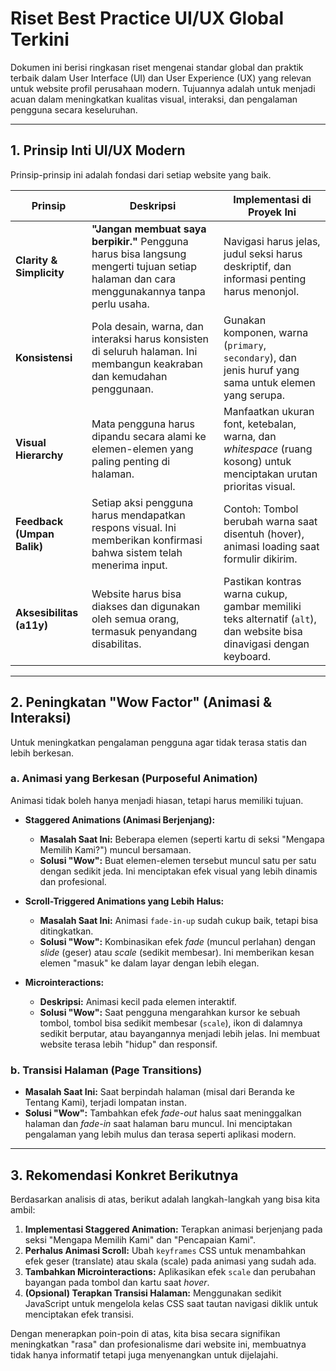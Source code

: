 # Riset Best Practice UI/UX Global Terkini

Dokumen ini berisi ringkasan riset mengenai standar global dan praktik terbaik dalam User Interface (UI) dan User Experience (UX) yang relevan untuk website profil perusahaan modern. Tujuannya adalah untuk menjadi acuan dalam meningkatkan kualitas visual, interaksi, dan pengalaman pengguna secara keseluruhan.

---

## 1. Prinsip Inti UI/UX Modern

Prinsip-prinsip ini adalah fondasi dari setiap website yang baik.

| Prinsip | Deskripsi | Implementasi di Proyek Ini |
| --- | --- | --- |
| **Clarity & Simplicity** | **"Jangan membuat saya berpikir."** Pengguna harus bisa langsung mengerti tujuan setiap halaman dan cara menggunakannya tanpa perlu usaha. | Navigasi harus jelas, judul seksi harus deskriptif, dan informasi penting harus menonjol. |
| **Konsistensi** | Pola desain, warna, dan interaksi harus konsisten di seluruh halaman. Ini membangun keakraban dan kemudahan penggunaan. | Gunakan komponen, warna (`primary`, `secondary`), dan jenis huruf yang sama untuk elemen yang serupa. |
| **Visual Hierarchy** | Mata pengguna harus dipandu secara alami ke elemen-elemen yang paling penting di halaman. | Manfaatkan ukuran font, ketebalan, warna, dan *whitespace* (ruang kosong) untuk menciptakan urutan prioritas visual. |
| **Feedback (Umpan Balik)** | Setiap aksi pengguna harus mendapatkan respons visual. Ini memberikan konfirmasi bahwa sistem telah menerima input. | Contoh: Tombol berubah warna saat disentuh (hover), animasi loading saat formulir dikirim. |
| **Aksesibilitas (a11y)** | Website harus bisa diakses dan digunakan oleh semua orang, termasuk penyandang disabilitas. | Pastikan kontras warna cukup, gambar memiliki teks alternatif (`alt`), dan website bisa dinavigasi dengan keyboard. |

---

## 2. Peningkatan "Wow Factor" (Animasi & Interaksi)

Untuk meningkatkan pengalaman pengguna agar tidak terasa statis dan lebih berkesan.

### a. Animasi yang Berkesan (Purposeful Animation)

Animasi tidak boleh hanya menjadi hiasan, tetapi harus memiliki tujuan.

*   **Staggered Animations (Animasi Berjenjang):**
    *   **Masalah Saat Ini:** Beberapa elemen (seperti kartu di seksi "Mengapa Memilih Kami?") muncul bersamaan.
    *   **Solusi "Wow":** Buat elemen-elemen tersebut muncul satu per satu dengan sedikit jeda. Ini menciptakan efek visual yang lebih dinamis dan profesional.

*   **Scroll-Triggered Animations yang Lebih Halus:**
    *   **Masalah Saat Ini:** Animasi `fade-in-up` sudah cukup baik, tetapi bisa ditingkatkan.
    *   **Solusi "Wow":** Kombinasikan efek *fade* (muncul perlahan) dengan *slide* (geser) atau *scale* (sedikit membesar). Ini memberikan kesan elemen "masuk" ke dalam layar dengan lebih elegan.

*   **Microinteractions:**
    *   **Deskripsi:** Animasi kecil pada elemen interaktif.
    *   **Solusi "Wow":** Saat pengguna mengarahkan kursor ke sebuah tombol, tombol bisa sedikit membesar (`scale`), ikon di dalamnya sedikit berputar, atau bayangannya menjadi lebih jelas. Ini membuat website terasa lebih "hidup" dan responsif.

### b. Transisi Halaman (Page Transitions)

*   **Masalah Saat Ini:** Saat berpindah halaman (misal dari Beranda ke Tentang Kami), terjadi lompatan instan.
*   **Solusi "Wow":** Tambahkan efek *fade-out* halus saat meninggalkan halaman dan *fade-in* saat halaman baru muncul. Ini menciptakan pengalaman yang lebih mulus dan terasa seperti aplikasi modern.

---

## 3. Rekomendasi Konkret Berikutnya

Berdasarkan analisis di atas, berikut adalah langkah-langkah yang bisa kita ambil:

1.  **Implementasi Staggered Animation:** Terapkan animasi berjenjang pada seksi "Mengapa Memilih Kami" dan "Pencapaian Kami".
2.  **Perhalus Animasi Scroll:** Ubah `keyframes` CSS untuk menambahkan efek geser (translate) atau skala (scale) pada animasi yang sudah ada.
3.  **Tambahkan Microinteractions:** Aplikasikan efek `scale` dan perubahan bayangan pada tombol dan kartu saat *hover*.
4.  **(Opsional) Terapkan Transisi Halaman:** Menggunakan sedikit JavaScript untuk mengelola kelas CSS saat tautan navigasi diklik untuk menciptakan efek transisi.

Dengan menerapkan poin-poin di atas, kita bisa secara signifikan meningkatkan "rasa" dan profesionalisme dari website ini, membuatnya tidak hanya informatif tetapi juga menyenangkan untuk dijelajahi.
